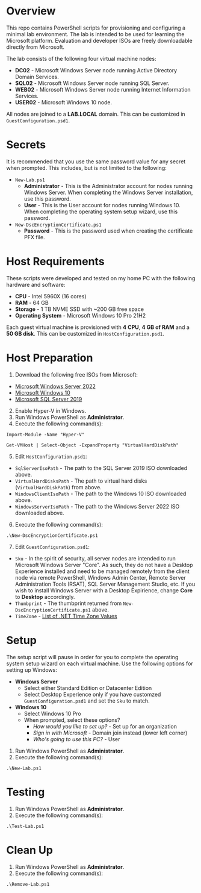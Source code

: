 # Overview

This repo contains PowerShell scripts for provisioning and configuring a minimal lab environment.  The lab is intended to be used for learning the Microsoft platform.  Evaluation and developer ISOs are freely downloadable directly from Microsoft.

The lab consists of the following four virtual machine nodes:

- **DC02** - Microsoft Windows Server node running Active Directory Domain Services.
- **SQL02** - Microsoft Windows Server node running SQL Server.
- **WEB02** - Microsoft Windows Server node running Internet Information Services.
- **USER02** - Microsoft Windows 10 node.

All nodes are joined to a **LAB.LOCAL** domain.  This can be customized in `GuestConfiguration.psd1`.

# Secrets

It is recommended that you use the same password value for any secret when prompted.  This includes, but is not limited to the following:
- `New-Lab.ps1`
    - **Administrator** - This is the Administrator account for nodes running Windows Server.  When completing the Windows Server installation, use this password.
    - **User** - This is the User account for nodes running Windows 10.  When completing the operating system setup wizard, use this password.
- `New-DscEncryptionCertificate.ps1`
    - **Password** - This is the password used when creating the certificate PFX file.

# Host Requirements

These scripts were developed and tested on my home PC with the following hardware and software:

- **CPU** - Intel 5960X (16 cores)
- **RAM** - 64 GB
- **Storage** - 1 TB NVME SSD with ~200 GB free space
- **Operating System** - Microsoft Windows 10 Pro 21H2

Each guest virtual machine is provisioned with **4 CPU**, **4 GB of RAM** and a **50 GB disk**.  This can be customized in `HostConfiguration.psd1`.

# Host Preparation

1. Download the following free ISOs from Microsoft:

- [Microsoft Windows Server 2022](https://www.microsoft.com/en-us/evalcenter/evaluate-windows-server-2022)
- [Microsoft Windows 10](https://www.microsoft.com/en-us/software-download/windows10)
- [Microsoft SQL Server 2019](https://www.microsoft.com/en-us/sql-server/sql-server-downloads)

2. Enable Hyper-V in Windows.
3. Run Windows PowerShell as **Administrator**.
4. Execute the following command(s):

`Import-Module -Name "Hyper-V"`

`Get-VMHost | Select-Object -ExpandProperty "VirtualHardDiskPath"`

5. Edit `HostConfiguration.psd1`:

- `SqlServerIsoPath` - The path to the SQL Server 2019 ISO downloaded above.
- `VirtualHardDisksPath` - The path to virtual hard disks (`VirtualHardDiskPath`) from above.
- `WindowsClientIsoPath` - The path to the Windows 10 ISO downloaded above.
- `WindowsServerIsoPath` - The path to the Windows Server 2022 ISO downloaded above.

6. Execute the following command(s):

`.\New-DscEncryptionCertificate.ps1`

7. Edit `GuestConfiguration.psd1`:

- `Sku` - In the spirit of security, all server nodes are intended to run Microsoft Windows Server "Core".  As such, they do not have a Desktop Experience installed and need to be managed remotely from the client node via remote PowerShell, Windows Admin Center, Remote Server Administration Tools (RSAT), SQL Server Management Studio, etc.  If you wish to install Windows Server with a Desktop Expirience, change **Core** to **Desktop** accordingly.
- `Thumbprint` - The thumbprint returned from `New-DscEncryptionCertificate.ps1` above.
- `TimeZone` - [List of .NET Time Zone Values](https://lonewolfonline.net/timezone-information/#:~:text=List%20of%20.Net%20Timezone%20Values%20%20%20,%20%20False%20%2018%20more%20rows%20)


# Setup

The setup script will pause in order for you to complete the operating system setup wizard on each virtual machine.  Use the following options for setting up Windows:

- **Windows Server**
    - Select either Standard Edition or Datacenter Edition
    - Select Desktop Experience only if you have customzed `GuestConfiguration.psd1` and set the `Sku` to match.
- **Windows 10**
    - Select Windows 10 Pro
    - When prompted, select these options?
        - *How would you like to set up?* - Set up for an organization
        - *Sign in with Microsoft* - Domain join instead (lower left corner)
        - *Who's going to use this PC?* - User

1. Run Windows PowerShell as **Administrator**.
2. Execute the following command(s):

`.\New-Lab.ps1`

# Testing

1. Run Windows PowerShell as **Administrator**.
2. Execute the following command(s):

`.\Test-Lab.ps1`

# Clean Up

1. Run Windows PowerShell as **Administrator**.
2. Execute the following command(s):

`.\Remove-Lab.ps1`
